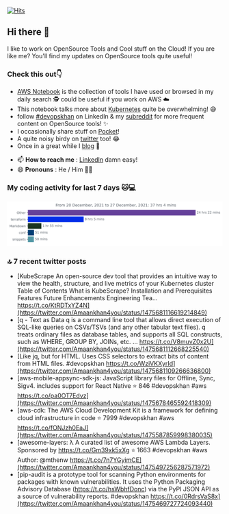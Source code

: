 [![Hits](https://hits.seeyoufarm.com/api/count/incr/badge.svg?url=https%3A%2F%2Fgithub.com%2Fakhan4u%2Fhit-counter&count_bg=%2379C83D&title_bg=%23555555&icon=&icon_color=%23E7E7E7&title=visits&edge_flat=false)](https://hits.seeyoufarm.com)

## Hi there 👋

I like to work on OpenSource Tools and Cool stuff on the Cloud! If you are like me? You'll find my updates on OpenSource tools quite useful!

### Check this out👇

* [AWS Notebook](https://histre.com/public/notebooks/dnllyanu/aws/) is the collection of tools I have used or browsed in my daily search 🕵️ could be useful if you work on AWS ☁️
* This notebook talks more about [Kubernetes](https://histre.com/public/notebooks/6uxdvo3y/kubernetes/) quite be overwhelming! 😅
* follow [#devopskhan](https://www.linkedin.com/feed/hashtag/devopskhan/) on LinkedIn & my [subreddit](https://www.reddit.com/r/devopskhan/) for more frequent content on OpenSource tools! ✨
* I occasionally share stuff on [Pocket](https://getpocket.com/@ej6g8d1dp2829A16a9Tf5d4T6bAMp3d8791rejDe86yem3bm4e14ex4fT4dluk29)!
* A quite noisy birdy on [twitter](https://twitter.com/Amaankhan4you) too! 😂
* Once in a great while I [blog](https://linuxparrot.com/) 😬


- 📫 **How to reach me** : [LinkedIn](https://www.linkedin.com/in/amaan-khan-linux-ninja) damn easy!
- 😄 **Pronouns** : He / Him 🤷‍♂️

### My coding activity for last 7 days 🐱💻

<img src="https://github.com/akhan4u/akhan4u/blob/main/images/stat.svg" alt="Amaan's Wakatime Activity!"/>

### 🔝 7 recent twitter posts
<!-- DEVDOJO:START -->
- [KubeScrape An open-source dev tool that provides an intuitive way to view the health, structure, and live metrics of your Kubernetes cluster Table of Contents What is KubeScrape? Installation and Prerequisites Features Future Enhancements Engineering Tea… https://t.co/KtRDTxYZ4N](https://twitter.com/Amaankhan4you/status/1475681116619214849)
- [q - Text as Data q is a command line tool that allows direct execution of SQL-like queries on CSVs/TSVs &lpar;and any other tabular text files&rpar;. q treats ordinary files as database tables, and supports all SQL constructs, such as WHERE, GROUP BY, JOINs, etc. … https://t.co/V8muvZ0x2U](https://twitter.com/Amaankhan4you/status/1475681112668225540)
- [Like jq, but for HTML. Uses CSS selectors to extract bits of content from HTML files. #devopskhan https://t.co/WziVKXyrId](https://twitter.com/Amaankhan4you/status/1475681109266636800)
- [aws-mobile-appsync-sdk-js: JavaScript library files for Offline, Sync, Sigv4. includes support for React Native
⭐️ 846
#devopskhan #aws
https://t.co/pa0OT7Edvz](https://twitter.com/Amaankhan4you/status/1475678465592418309)
- [aws-cdk: The AWS Cloud Development Kit is a framework for defining cloud infrastructure in code
⭐️ 7999
#devopskhan #aws
https://t.co/fONJzh0EaJ](https://twitter.com/Amaankhan4you/status/1475587859998380035)
- [awesome-layers: λ A curated list of awesome AWS Lambda Layers. Sponsored by https://t.co/Gm39xk5xXg
⭐️ 1663
#devopskhan #aws
Author: @mthenw
https://t.co/7n7YGyimCE](https://twitter.com/Amaankhan4you/status/1475497256287571972)
- [pip-audit is a prototype tool for scanning Python environments for packages with known vulnerabilities. It uses the Python Packaging Advisory Database &lpar;https://t.co/hsWbhfDonc&rpar; via the PyPI JSON API as a source of vulnerability reports. #devopskhan https://t.co/0RdrsVaS8x](https://twitter.com/Amaankhan4you/status/1475469727724093440)
<!-- DEVDOJO:END -->

<!-- ![Amaan's GitHub stats](https://github-readme-stats.vercel.app/api?username=akhan4u&count_private=true&show_icons=true&hide=contribs) -->

